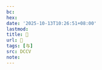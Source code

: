```yaml
---
bc:
hex:
date: '2025-10-13T10:26:51+08:00'
lastmod:
title: 􂥘
url: 􂥘
tags: [与]
src: DCCV
note:
---
```

